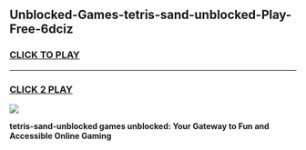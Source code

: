 
## Unblocked-Games-tetris-sand-unblocked-Play-Free-6dciz
<h3>
<a href="https://premium76.site?title=tetris-sand-unblocked&ref=23A">CLICK TO PLAY</a></h3>
<hr>

<h3>
<a href="https://premium76.site?title=tetris-sand-unblocked&ref=23A">CLICK 2 PLAY</a>
  
</h3>

<a href="https://premium76.site?title=tetris-sand-unblocked&ref=23A"><img src="https://clearcache.store/games.png"></a>


**tetris-sand-unblocked games unblocked: Your Gateway to Fun and Accessible Online Gaming**

